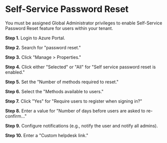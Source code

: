 # Self-Service Password Reset
You must be assigned Global Administrator privileges to enable Self-Service Password Reset feature for users within your tenant. 

**Step 1.** Login to Azure Portal. 

**Step 2.** Search for "password reset."

**Step 3.** Click "Manage > Properties."

**Step 4.** Click either "Selected" or "All" for "Self service password reset is enabled."

**Step 5.** Set the "Number of methods required to reset." 

**Step 6.** Select the "Methods available to users."

**Step 7.** Click "Yes" for "Require users to register when signing in?"

**Step 8.** Enter a value for "Number of days before users are asked to re-confirm..."

**Step 9.** Configure notifications (e.g., notify the user and notify all admins). 

**Step 10.** Enter a "Custom helpdesk link." 